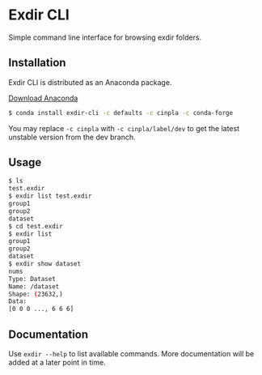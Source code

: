 # Exdir CLI #

Simple command line interface for browsing exdir folders.

## Installation ##

Exdir CLI is distributed as an Anaconda package.

[Download Anaconda](http://continuum.io/downloads)

```bash
$ conda install exdir-cli -c defaults -c cinpla -c conda-forge
```

You may replace `-c cinpla` with `-c cinpla/label/dev` to get the latest
unstable version from the dev branch.

## Usage ##

```bash
$ ls
test.exdir
$ exdir list test.exdir
group1
group2
dataset
$ cd test.exdir
$ exdir list
group1
group2
dataset
$ exdir show dataset
nums
Type: Dataset
Name: /dataset
Shape: (23632,)
Data:
[0 0 0 ..., 6 6 6]
```

## Documentation ##

Use `exdir --help` to list available commands.
More documentation will be added at a later point in time.
